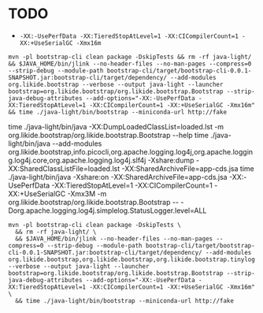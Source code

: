 # TODO

* ``-XX:-UsePerfData -XX:TieredStopAtLevel=1 -XX:CICompilerCount=1 -XX:+UseSerialGC -Xmx16m``

```
mvn -pl bootstrap-cli clean package -DskipTests && rm -rf java-light/ && $JAVA_HOME/bin/jlink --no-header-files --no-man-pages --compress=0 --strip-debug --module-path bootstrap-cli/target/bootstrap-cli-0.0.1-SNAPSHOT.jar:bootstrap-cli/target/dependency/ --add-modules org.likide.bootstrap --verbose --output java-light --launcher bootstrap=org.likide.bootstrap/org.likide.bootstrap.Bootstrap --strip-java-debug-attributes --add-options="-XX:-UsePerfData -XX:TieredStopAtLevel=1 -XX:CICompilerCount=1 -XX:+UseSerialGC -Xmx16m" && time ./java-light/bin/bootstrap --miniconda-url http://fake
```
time ./java-light/bin/java -XX:DumpLoadedClassList=loaded.lst -m org.likide.bootstrap/org.likide.bootstrap.Bootstrap --help
time ./java-light/bin/java --add-modules org.likide.bootstrap,info.picocli,org.apache.logging.log4j,org.apache.logging.log4j.core,org.apache.logging.log4j.slf4j -Xshare:dump -XX:SharedClassListFile=loaded.lst -XX:SharedArchiveFile=app-cds.jsa
time ./java-light/bin/java -Xshare:on -XX:SharedArchiveFile=app-cds.jsa -XX:-UsePerfData -XX:TieredStopAtLevel=1 -XX:CICompilerCount=1 -XX:+UseSerialGC -Xmx3M -m org.likide.bootstrap/org.likide.bootstrap.Bootstrap
-- -Dorg.apache.logging.log4j.simplelog.StatusLogger.level=ALL


```
mvn -pl bootstrap-cli clean package -DskipTests \
  && rm -rf java-light/ \
  && $JAVA_HOME/bin/jlink --no-header-files --no-man-pages --compress=0 --strip-debug --module-path bootstrap-cli/target/bootstrap-cli-0.0.1-SNAPSHOT.jar:bootstrap-cli/target/dependency/ --add-modules org.likide.bootstrap,org.likide.bootstrap,org.likide.bootstrap.tinylog --verbose --output java-light --launcher bootstrap=org.likide.bootstrap/org.likide.bootstrap.Bootstrap --strip-java-debug-attributes --add-options="-XX:-UsePerfData -XX:TieredStopAtLevel=1 -XX:CICompilerCount=1 -XX:+UseSerialGC -Xmx16m" \
  && time ./java-light/bin/bootstrap --miniconda-url http://fake
```